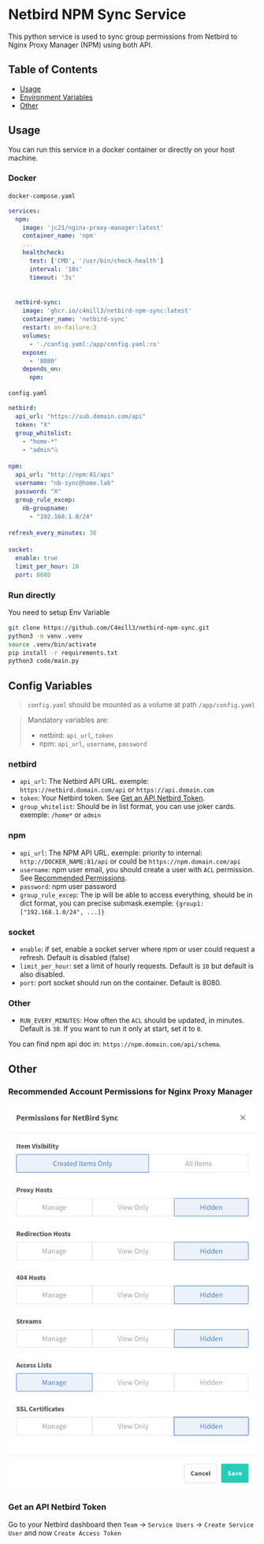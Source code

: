 # Netbird NPM Sync Service
This python service is used to sync group permissions from Netbird to Nginx Proxy Manager (NPM) using both API.

## Table of Contents
- [Usage](#usage)
- [Environment Variables](#environment-variables)
- [Other](#other)


## Usage
You can run this service in a docker container or directly on your host machine.

### Docker
`docker-compose.yaml`
```yaml
services:
  npm:
    image: 'jc21/nginx-proxy-manager:latest'
    container_name: 'npm'
    ...
    healthcheck:
      test: ['CMD', '/usr/bin/check-health']
      interval: '10s'
      timeout: '3s'


  netbird-sync:
    image: 'ghcr.io/c4mill3/netbird-npm-sync:latest'
    container_name: 'netbird-sync'
    restart: on-failure:3
    volumes:
      - './config.yaml:/app/config.yaml:ro'
    expose:
      - '8080'
    depends_on:
      npm:
```

`config.yaml`
```yaml
netbird:
  api_url: "https://sub.domain.com/api"
  token: "X"
  group_whitelist:
    - "home-*"
    - "admin"ù

npm:
  api_url: "http://npm:81/api"
  username: "nb-sync@home.lab"
  password: "X"
  group_rule_excep:
    nb-groupname:
      - "192.168.1.0/24"

refresh_every_minutes: 30

socket:
  enable: true
  limit_per_hour: 10
  port: 8080
```


### Run directly
You need to setup Env Variable
```bash
git clone https://github.com/C4mill3/netbird-npm-sync.git
python3 -m venv .venv
source .venv/bin/activate
pip install -r requirements.txt
python3 code/main.py
``` 

##  Config Variables
> `config.yaml` should be mounted as a volume at path `/app/config.yaml`

> Mandatory variables are:
> * netbird: `api_url`, `token`
> * npm: `api_url`, `username`, `password`

### netbird
* `api_url`: The Netbird API URL. exemple: `https://netbird.domain.com/api` or `https://api.domain.com`
* `token`: Your Netbird token. See [Get an API Netbird Token](#get-an-api-netbird-token).
* `group_whitelist`: Should be in list format, you can use joker cards. exemple: `/home*` or `admin`

### npm
* `api_url`: The NPM API URL. exemple:  priority to internal: `http://DOCKER_NAME:81/api` or could be `https://npm.domain.com/api`
* `username`: npm user email, you should create a user with `ACL` permission. See [Recommended Permissions](#recommended-account-permissions-for-nginx-proxy-manager).
* `password`: npm user password
* `group_rule_excep`: The ip will be able to access everything, should be in dict format, you can precise submask.exemple: `{group1:["192.168.1.0/24", ...]}`

### socket 
* `enable`: if set, enable a socket server where npm or user could request a refresh. Default is disabled (false)
* `limit_per_hour`: set a limit of hourly requests. Default is `10` but default is also disabled.
* `port`: port socket should run on the container. Default is 8080.


### Other
* `RUN_EVERY_MINUTES`: How often the `ACL` should be updated, in minutes. Default is `30`. If you want to run it only at start, set it to `0`.


You can find npm api doc in: `https://npm.domain.com/api/schema`.



## Other

### Recommended Account Permissions for Nginx Proxy Manager
![Recommended Permissions](README/permissions.png)

### Get an API Netbird Token
Go to your Netbird dashboard then `Team` -> `Service Users` -> `Create Service User` and now `Create Access Token`
